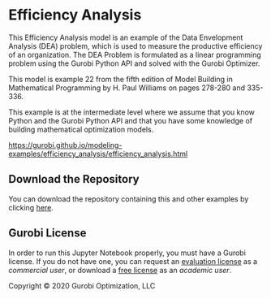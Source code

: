 # Efficiency Analysis 

This Efficiency Analysis model is an example of the Data Envelopment Analysis (DEA) problem, which is used to 
measure the productive efficiency of an organization.  The DEA Problem is formulated as a linear programming 
problem using the Gurobi Python API and solved with the Gurobi Optimizer.

This model is example 22 from the fifth edition of Model Building in Mathematical Programming by H. Paul Williams 
on pages 278-280 and 335-336.

This example is at the intermediate level where we assume that you know Python and the Gurobi Python API and that 
you have some knowledge of building mathematical optimization models.

https://gurobi.github.io/modeling-examples/efficiency_analysis/efficiency_analysis.html

## Download the Repository

You can download the repository containing this and other examples 
by clicking [here](https://github.com/Gurobi/modeling-examples/archive/master.zip). 

## Gurobi License


In order to run this Jupyter Notebook properly, you must have a Gurobi license. If you do not have one, 
you can request an 
[evaluation license](https://www.gurobi.com/downloads/request-an-evaluation-license/?utm_source=3PW&utm_medium=OT&utm_campaign=WW-MU-MUI-OR-O_LEA-PR_NO-Q3_FY20_WW_JPME_Efficiency_Analysis_COM_EVAL_GitHub&utm_term=Efficiency%20Analysis&utm_content=C_JPM) 
as a *commercial user*, or download a [free license](https://www.gurobi.com/academia/academic-program-and-licenses/?utm_source=3PW&utm_medium=OT&utm_campaign=WW-MU-EDU-OR-O_LEA-PR_NO-Q3_FY20_WW_JPME_Efficiency_Analysis_COM_EVAL_GitHub&utm_term=Efficiency%20Analysis&utm_content=C_JPM) 
as an *academic user*.

Copyright © 2020 Gurobi Optimization, LLC
